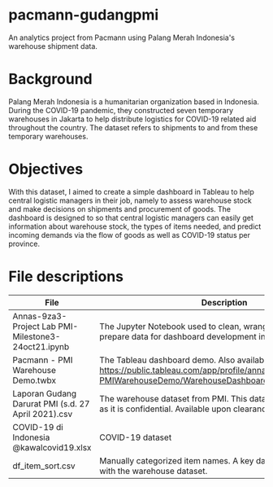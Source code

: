 # pacmann-gudangpmi
An analytics project from Pacmann using Palang Merah Indonesia's warehouse shipment data.


# Background
Palang Merah Indonesia is a humanitarian organization based in Indonesia. During the COVID-19 pandemic, they constructed seven temporary warehouses in Jakarta to help distribute logistics for COVID-19 related aid throughout the country. The dataset refers to shipments to and from these temporary warehouses. 

# Objectives
With this dataset, I aimed to create a simple dashboard in Tableau to help central logistic managers in their job, namely to assess warehouse stock and make decisions on shipments and procurement of goods. The dashboard is designed to so that central logistic managers can easily get information about warehouse stock, the types of items needed, and predict incoming demands via the flow of goods as well as COVID-19 status per province.


# File descriptions

| File      | Description |
| ----------- | ----------- |
| Annas-9za3-Project Lab PMI-Milestone3-24oct21.ipynb      | The Jupyter Notebook used to clean, wrangle, and otherwise prepare data for dashboard development inTableau       |
| Pacmann - PMI Warehouse Demo.twbx   | The Tableau dashboard demo. Also available here: https://public.tableau.com/app/profile/annas7867/viz/Pacmann-PMIWarehouseDemo/WarehouseDashboard?publish=yes          |
| Laporan Gudang Darurat PMI (s.d. 27 April 2021).csv  | The warehouse dataset from PMI. This dataset is not uploaded as it is confidential. Available upon clearance from Pacmann.         |
| COVID-19 di Indonesia @kawalcovid19.xlsx   | COVID-19 dataset           |
| df_item_sort.csv  | Manually categorized item names. A key dataset to be merged with the warehouse dataset.         |
